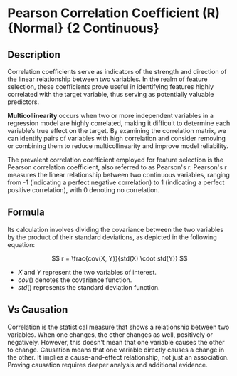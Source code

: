 # Pearson Correlation Coefficient (R) {Normal} {2 Continuous}

## Description

Correlation coefficients serve as indicators of the strength and direction of the linear relationship between two variables.
In the realm of feature selection, these coefficients prove useful in identifying features highly correlated with the target variable, thus serving as potentially valuable predictors.

**Multicollinearity** occurs when two or more independent variables in a regression model are highly correlated, making it difficult to determine each variable’s true effect on the target.
By examining the correlation matrix, we can identify pairs of variables with high correlation and consider removing or combining them to reduce multicollinearity and improve model reliability.

The prevalent correlation coefficient employed for feature selection is the Pearson correlation coefficient, also referred to as Pearson's r. Pearson's r measures the linear relationship between two continuous variables, ranging from -1 (indicating a perfect negative correlation) to 1 (indicating a perfect positive correlation), with 0 denoting no correlation.

## Formula

Its calculation involves dividing the covariance between the two variables by the product of their standard deviations, as depicted in the following equation:

$$
r = \frac{cov(X, Y)}{std(X) \cdot std(Y)}
$$

- $X$ and $Y$ represent the two variables of interest.
- $cov()$ denotes the covariance function.
- $std()$ represents the standard deviation function.

## Vs Causation

Correlation is the statistical measure that shows a relationship between two variables.
When one changes, the other changes as well, positively or negatively.
However, this doesn't mean that one variable causes the other to change. Causation means that one variable directly causes a change in the other. It implies a cause-and-effect relationship, not just an association. Proving causation requires deeper analysis and additional evidence.
